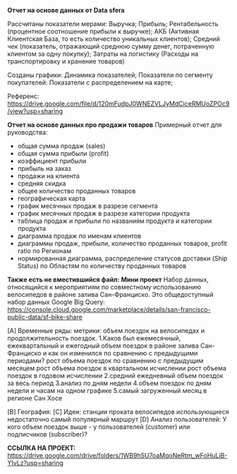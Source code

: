 **Отчет на основе данных от Data sfera**

Рассчитаны показатели мерами:
Выручка;
Прибыль;
Рентабельность (процентное соотношение прибыли к выручке);
АКБ (Активная Клиентская База, то есть количество уникальных клиентов);
Средний чек (показатель, отражающий среднюю сумму денег, потраченную клиентом за одну покупку);
Затраты на логистику (Расходы на транспортировку и хранение товаров)

Созданы графики:
Динамика показателей;
Показатели по сегменту покупателей:
Показатели с распределением на карте;

Референс:
https://drive.google.com/file/d/120mFudpJ0WNEZVLJyMdCiceRMUoZPOc9/view?usp=sharing


**Отчет на основе данных про продажи товаров**
Примерный отчет для руководства:
- общая сумма продаж (sales)
- общая сумма прибыли (profit)
- коэффициент прибыли 
- прибыль на заказ
- продажи на клиента
- средняя скидка
- общее количество проданных товаров
- географическая карта
- график месячных продаж в разрезе сегмента
- график месячных продаж в разрезе категории продукта
- таблица продаж и прибыли по названиям продукта и категории продукта 
- диаграмма продаж по именам клиентов
- диаграммы продаж, прибыли, количество проданных товаров, profit ratio по Регионам
- нормированная диаграмма, распределение статусов доставки (Ship Status) по Областям по количеству проданных товаров

**Также есть не вместившийся файл:**
**Мини проект**
Набор данных, относящийся к мероприятиям по совместному использованию велосипедов в районе залива Сан-Франциско. Это общедоступный набор данных Google Big Query:
https://console.cloud.google.com/marketplace/details/san-francisco-public-data/sf-bike-share

[A] Временные ряды:
метрики: объем поездок на велосипедах и продолжительность поездок.
1.Каков был ежемесячный, ежеквартальный и ежегодный объем поездок в районе залива Сан-Франциско и как он изменился по сравнению с предыдущими периодами?
рост объема поездок по сравнению с предыдущим месяцем
рост объема поездок в квартальном исчислении
рост объема поездок в годовом исчислении
2.средний ежедневный объем поездок за весь период
3.анализ по дням недели
4.объем поездок по дням недели и часам на одном графике
5.самый загруженный месяц в регионе Сан Хосе

[B] География:
[C] Идеи:
станции проката велосипедов использующиеся недостаточно
самый популярный маршрут
[D] Анализ пользователей:
У кого объем поездок выше - у пользователей (customer) или подписчиков (subscriber)?

**ССЫЛКА НА ПРОЕКТ:** https://drive.google.com/drive/folders/1WB9h5U7oaMqoNeRtm_wFoHuLiB-YIvLz?usp=sharing
